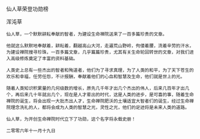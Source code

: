 仙人草荣登功勋榜

浑沌草


    仙人草，一个默默耕耘奉献的智者，为建设生命禅院送来了一百多篇珍贵的文章。

    他就这么默默地奉献着，耕耘着，翻越高山大河，走遍荒山野岭，佝偻着腰，流着辛劳的汗水，为建设禅院搜寻珍珠，一百多篇文章，几乎篇篇珍贵，尤其有关生命轮回转世的文章，对我们进入高级修炼奠定了丰富的资料基础。

    人类史上总有一些杰出的智者和殉道者，他们为了寻求真理，为了人类的和平，为了天下苍生的欢乐和幸福，任劳任怨，不计报酬，奉献着他们的心血和智慧及生命，他们就是世上的光。

    随着人类知识积累量的几何级数的增长，原先几千年才出几个杰出的伟人，后来几百年才出几个，再后来几十年就出几个，现在是人才辈出的时代，这是人类的进步，是可喜的事，随着生命禅院的诞生，将会出现一大批杰出人才，生命禅院肥沃的土壤适宜大智者们的诞生，经过生命禅院理念洗礼的人，都将会成为人类的智慧之光，灵性之光，他们的足迹将是未来人类的道路。

    仙人草，为开创生命禅院时代立下了功勋，这个名字将永载史册！

    二零零六年十一月十九日



